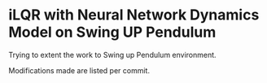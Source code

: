 # iLQR with Neural Network Dynamics Model on Swing UP Pendulum

Trying to extent the work to Swing up Pendulum environment.

Modifications made are listed per commit.

